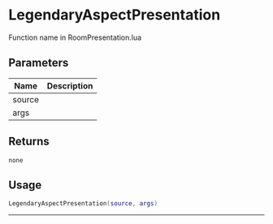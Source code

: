 # LegendaryAspectPresentation

Function name in RoomPresentation.lua

## Parameters

| Name   | Description |
| ------ | ----------- |
| source |             |
| args   |             |

## Returns

`none`

## Usage

```lua
LegendaryAspectPresentation(source, args)
```

---
